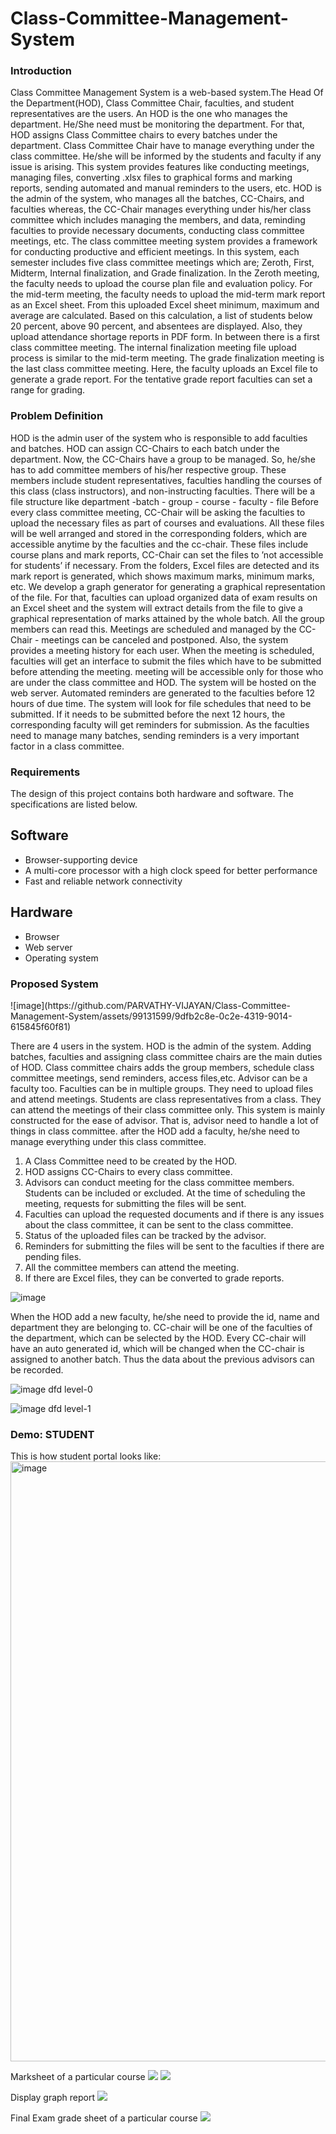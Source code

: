 # Class-Committee-Management-System
<h3>Introduction</h3>
<p>
  Class Committee Management System is a web-based system.The Head Of the Department(HOD), Class Committee Chair, faculties, and student representatives are the users. An HOD is the one who manages the department. He/She need must be monitoring the department. For that, HOD assigns Class Committee chairs to every batches under the department. Class Committee Chair have to manage everything under the class committee. He/she will be informed by the students and faculty if any issue is arising. This system provides features like conducting meetings, managing files, converting .xlsx files to graphical forms and marking reports, sending automated and manual reminders to the users, etc. HOD is the admin of the system, who manages all the batches, CC-Chairs, and faculties whereas, the CC-Chair manages everything under his/her class committee which includes managing the members, and data, reminding faculties to provide necessary documents, conducting class committee meetings, etc. The class committee meeting system provides a framework for conducting productive and efficient meetings. In this system, each semester includes five class committee meetings which are; Zeroth, First, Midterm, Internal finalization, and
Grade finalization. In the Zeroth meeting, the faculty needs to upload the course plan file and evaluation policy. For the mid-term meeting, the faculty needs to
upload the mid-term mark report as an Excel sheet. From this uploaded Excel sheet minimum, maximum and average are calculated. Based on this calculation, a list of students below 20 percent, above 90 percent, and absentees are displayed. Also, they upload attendance shortage reports in PDF form. In between there is a first class committee meeting. The internal finalization meeting file upload process is similar to the mid-term meeting. The grade finalization meeting is the last class committee meeting. Here, the faculty uploads an Excel file to generate a grade report. For the tentative grade report faculties can set a range for grading.
</p>

<h3>Problem Definition</h3>
<p>
  HOD is the admin user of the system who is responsible to add faculties and batches. HOD can assign CC-Chairs to each batch under the department. Now, the CC-Chairs have a group to be managed. So, he/she has to add committee members of his/her respective group. These members include student representatives, faculties handling the courses of this class (class instructors), and non-instructing faculties. There will be a file structure like department -batch - group - course - faculty - file Before every class committee meeting, CC-Chair will be asking the faculties to upload the necessary files as part of courses and evaluations. All these files will be well arranged and stored in the corresponding folders, which are accessible anytime by the faculties and the cc-chair. These files include course plans and mark reports, CC-Chair can set the files to ’not accessible for students’ if necessary. From the folders, Excel files are detected and its mark report is generated, which shows maximum marks, minimum marks, etc. We develop a graph generator for generating a graphical representation of the file. For that, faculties can upload organized data of exam results on an Excel sheet and the system will extract details from the file to give a graphical representation of marks attained by the whole batch. All the group members can read this. Meetings are scheduled and managed by the CC-Chair - meetings can be canceled and postponed. Also, the system provides a meeting history for each user. When the meeting is scheduled, faculties will get an interface to submit the files which have to be submitted before attending the meeting. meeting will be accessible only for those who are under the class committee and HOD. The system will be hosted on the web server. Automated reminders are generated to the faculties before 12 hours of due time. The system will look for file schedules that need to be submitted. If it needs to be submitted before the next 12 hours, the corresponding faculty will get reminders for submission. As the faculties need to manage many batches, sending reminders is a very important factor in a class committee. 
</p>

<h3>Requirements</h3>
The design of this project contains both hardware and software. The specifications are listed below.

<h2>Software</h2>
<ul>
  <li>Browser-supporting device</li>
  <li>A multi-core processor with a high clock speed for better performance</li>
  <li>Fast and reliable network connectivity</li>
</ul>

<h2>Hardware</h2>
<ul>
  <li>Browser</li>
  <li>Web server</li>
  <li>Operating system</li>
</ul>

<h3>Proposed System</h3>
![image](https://github.com/PARVATHY-VIJAYAN/Class-Committee-Management-System/assets/99131599/9dfb2c8e-0c2e-4319-9014-615845f60f81)

There are 4 users in the system. HOD is the admin of the system. Adding batches, faculties and assigning class committee chairs are the main duties of HOD. Class committee chairs adds the group members, schedule class committee meetings, send reminders, access files,etc. Advisor can be a faculty too. Faculties can be in multiple groups. They
need to upload files and attend meetings. Students are class representatives from a class. They can attend the meetings of their class committee only.
This system is mainly constructed for the ease of advisor. That is, advisor need to handle a lot of things in class committee. after the HOD add a faculty, he/she need to manage everything under this class committee. 

1. A Class Committee need to be created by the HOD.
2. HOD assigns CC-Chairs to every class committee.
3. Advisors can conduct meeting for the class committee members. Students
can be included or excluded. At the time of scheduling the meeting, requests for
submitting the files will be sent.
4. Faculties can upload the requested documents and if there is any issues about
the class committee, it can be sent to the class committee.
5. Status of the uploaded files can be tracked by the advisor.
6. Reminders for submitting the files will be sent to the faculties if there are
pending files.
7. All the committee members can attend the meeting.
8. If there are Excel files, they can be converted to grade reports.
   
![image](https://github.com/PARVATHY-VIJAYAN/Class-Committee-Management-System/assets/99131599/8778126b-7fa7-416c-9c7a-72264e087973)


When the HOD add a new faculty, he/she need to provide the id, name and department they are belonging to. CC-chair will be one of the faculties of the department, which can be selected by the HOD. Every CC-chair will have an auto generated id, which will be changed when the CC-chair is assigned to another batch. Thus the data about the previous advisors can be recorded.

![image](https://github.com/PARVATHY-VIJAYAN/Class-Committee-Management-System/assets/99131599/a77a091b-5d08-43c9-99b0-61b386f522da)
dfd level-0

![image](https://github.com/PARVATHY-VIJAYAN/Class-Committee-Management-System/assets/99131599/092379e7-8c17-489b-8b93-752b2c5be89c)
dfd level-1

<h3>Demo: STUDENT</h3>
This is how student portal looks like:
<img width="960" alt="image" src="https://github.com/PARVATHY-VIJAYAN/Class-Committee-Management-System/assets/99131599/9bad34a6-f812-43ce-b362-9b5b2c6c9e0a">

Marksheet of a particular course
<img src="https://github.com/PARVATHY-VIJAYAN/Class-Committee-Management-System/assets/99131599/86bafe60-b322-4fbf-b96a-04aa082ad4b5">
<img src="https://github.com/PARVATHY-VIJAYAN/Class-Committee-Management-System/assets/99131599/ddd4f276-2bfe-4609-bf1b-4fdaa2b97f34">

Display graph report
<img src="https://github.com/PARVATHY-VIJAYAN/Class-Committee-Management-System/assets/99131599/0c2349aa-c4fe-4307-b12a-d55ed2f53607">

Final Exam grade sheet of a particular course
<img src="https://github.com/PARVATHY-VIJAYAN/Class-Committee-Management-System/assets/99131599/25560831-0a79-4808-800f-c14eeef9b474">
